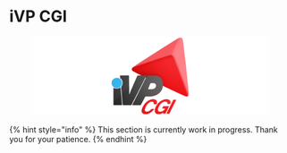# iVP CGI

<figure><img src="../.gitbook/assets/iVPCGI_ns.png" alt="Logo iVP CGI"><figcaption></figcaption></figure>

{% hint style="info" %}
This section is currently work in progress. Thank you for your patience.
{% endhint %}

